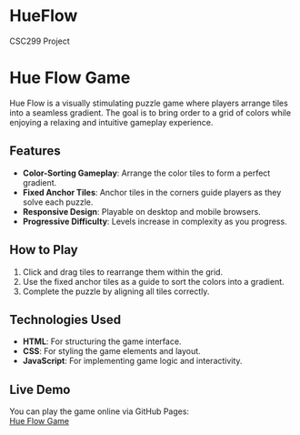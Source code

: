# HueFlow
CSC299 Project

# Hue Flow Game

Hue Flow is a visually stimulating puzzle game where players arrange tiles into a seamless gradient. The goal is to bring order to a grid of colors while enjoying a relaxing and intuitive gameplay experience.

## Features
- **Color-Sorting Gameplay**: Arrange the color tiles to form a perfect gradient.
- **Fixed Anchor Tiles**: Anchor tiles in the corners guide players as they solve each puzzle.
- **Responsive Design**: Playable on desktop and mobile browsers.
- **Progressive Difficulty**: Levels increase in complexity as you progress.

## How to Play
1. Click and drag tiles to rearrange them within the grid.
2. Use the fixed anchor tiles as a guide to sort the colors into a gradient.
3. Complete the puzzle by aligning all tiles correctly.

## Technologies Used
- **HTML**: For structuring the game interface.
- **CSS**: For styling the game elements and layout.
- **JavaScript**: For implementing game logic and interactivity.

## Live Demo
You can play the game online via GitHub Pages:  
[Hue Flow Game](https://gboute.github.io/HueFlowGame/)


